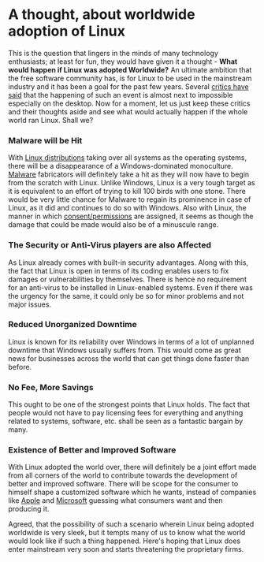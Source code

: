 # A thought, about worldwide adoption of Linux
<p>This is the question that lingers in the minds of many technology enthusiasts; at least for fun, they would have given it a thought - <strong>What would happen if Linux was adopted Worldwide?</strong> An ultimate ambition that the free software community has, is for Linux to be used in the mainstream industry and it has been a goal for the past few years. Several <a href="http://www.pcworld.com/businesscenter/article/207999/desktop_linux_the_dream_is_dead.html">critics have said</a> that the happening of such an event is almost next to impossible especially on the desktop. Now for a moment, let us just keep these critics and their thoughts aside and see what would actually happen if the whole world ran Linux. Shall we?</p>

<h3>Malware will be Hit </h3>
<p>With <a href="http://www.linux.org/dist/">Linux distributions</a> taking over all systems as the operating systems, there will be a disappearance of a Windows-dominated monoculture. <a href="http://en.wikipedia.org/wiki/Malware">Malware</a> fabricators will definitely take a hit as they will now have to begin from the scratch with Linux. Unlike Windows, Linux is a very tough target as it is equivalent to an effort of trying to kill 100 birds with one stone. There would be very little chance for Malware to regain its prominence in case of Linux, as it did and continues to do so with Windows. Also with Linux, the manner in which <a href="http://www.pcworld.com/businesscenter/article/202452/why_linux_is_more_secure_than_windows.html">consent/permissions</a> are assigned, it seems as though the damage that could be made would also be of a minuscule range.</p>
<h3>The Security or Anti-Virus players are also Affected </h3>
<p>As Linux already comes with built-in security advantages. Along with this, the fact that Linux is open in terms of its coding enables users to fix damages or vulnerabilities by themselves. There is hence no requirement for an anti-virus to be installed in Linux-enabled systems. Even if there was the urgency for the same, it could only be so for minor problems and not major issues.</p>
<h3>Reduced Unorganized Downtime </h3>
<p>Linux is known for its reliability over Windows in terms of a lot of unplanned downtime that Windows usually suffers from. This would come as great news for businesses across the world that can get things done faster than before.</p>
<h3>No Fee, More Savings</h3>
<p> This ought to be one of the strongest points that Linux holds. The fact that people would not have to pay licensing fees for everything and anything related to systems, software, etc. shall be seen as a fantastic bargain by many. </p>
<h3>Existence of Better and Improved Software</h3>
<p>With Linux adopted the world over, there will definitely be a joint effort made from all corners of the world to contribute towards the development of better and improved software. There will be scope for the consumer to himself shape a customized software which he wants, instead of companies like <a href="http://www.apple.com/">Apple</a> and <a href="http://www.microsoft.com/">Microsoft</a> guessing what consumers want and then producing it.</p>
<p>Agreed,  that the possibility of such a scenario wherein Linux being adopted worldwide is very sleek, but it tempts many of us to know what the world would look like if such a thing happened. Here's hoping that Linux does enter mainstream very soon and starts threatening the proprietary firms.</p>
